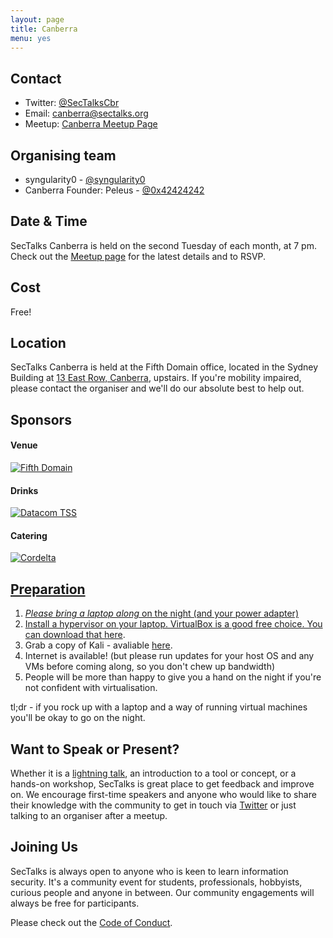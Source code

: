 ```yaml
---
layout: page
title: Canberra 
menu: yes
---
```


## Contact 

* Twitter: [@SecTalksCbr](https://twitter.com/sectalkscbr)
* Email: [canberra@sectalks.org](mailto:canberra@sectalks.org)
* Meetup: [Canberra Meetup Page](http://www.meetup.com/SecTalks-Canberra/)

## Organising team 

* syngularity0 - [@syngularity0](https://twitter.com/syngularity0)
* Canberra Founder: Peleus - [@0x42424242](https://twitter.com/0x42424242) 

## Date & Time 

SecTalks Canberra is held on the second Tuesday of each month, at 7 pm. Check out the [Meetup page](http://www.meetup.com/SecTalks-Canberra/) for the latest details and to RSVP.

## Cost

Free!

## Location 

SecTalks Canberra is held at the Fifth Domain office, located in the Sydney Building at [13 East Row, Canberra](https://goo.gl/maps/ucDKQhnqttN2), upstairs. If you're mobility impaired, please contact the organiser and we'll do our absolute best to help out.

## Sponsors

#### Venue
<a href="https://fifthdomain.com.au/" 
   title="Fifth Domain">
    <img src="{{ site.baseurl }}/images/sponsors/Fifth_Domain.png" 
         alt="Fifth Domain">
</a>

#### Drinks
<a href="https://www.datacomtss.com.au/" 
   title="Datacom TSS">
    <img src="{{ site.baseurl }}/images/sponsors/TSS_Logo_CMYK.png" 
         alt="Datacom TSS">
</a>

#### Catering
<a href="https://www.cordelta.com/" 
   title="Cordelta">
    <img src="{{ site.baseurl }}/images/sponsors/Cordelta.png" 
         alt="Cordelta">

## Preparation

1. *Please bring a laptop along* on the night (and your power adapter)
2. Install a hypervisor on your laptop. VirtualBox is a good free choice. You can download that [here](https://www.virtualbox.org/wiki/Downloads).
3. Grab a copy of Kali - avaliable [here](https://www.kali.org/downloads/).
4. Internet is available! (but please run updates for your host OS and any VMs before coming along, so you don't chew up bandwidth)
5. People will be more than happy to give you a hand on the night if you're not confident with virtualisation.

tl;dr - if you rock up with a laptop and a way of running virtual machines you'll be okay to go on the night.

## Want to Speak or Present?

Whether it is a [lightning talk](https://en.wikipedia.org/wiki/Lightning_talk), an introduction to a tool or concept, or a hands-on workshop, SecTalks is great place to get feedback and improve on. We encourage first-time speakers and anyone who would like to share their knowledge with the community to get in touch via [Twitter](https://twitter.com/SecTalksCbr) or just talking to an organiser after a meetup.

## Joining Us

SecTalks is always open to anyone who is keen to learn information security. It's a community event for students, professionals, hobbyists, curious people and anyone in between. Our community engagements will always be free for participants. 

Please check out the [Code of Conduct](http://www.sectalks.org/coc/).
